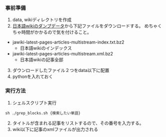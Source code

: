 ### 事前準備
1. data, wikiディレクトリを作成
2. [日本語wikiのダンプデータ](https://dumps.wikimedia.org/jawiki/latest/)から下記ファイルをダウンロードする。
めちゃくちゃ時間がかかるので気を付けること。
- jawiki-latest-pages-articles-multistream-index.txt.bz2
  - 日本語wikiのインデックス
- jawiki-latest-pages-articles-multistream.xml.bz2 
  - 日本語wikiの記事全部
3. ダウンロードしたファイル２つをdata以下に配置
4. pythonを入れておく

### 実行方法

1. シェルスクリプト実行

```
sh ./grep_blocks.sh {検索したい単語}
```
2. タイトルが含まれる記事をリストするので、その番号を入力する。
3. wiki以下に記事のxmlファイルが出力される

